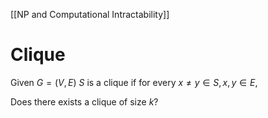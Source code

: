 
[[NP and Computational Intractability]]

# Clique
Given $G = (V, E)$ $S$ is a clique if for every $x \neq y \in S, x, y \in E$,

Does there exists a clique of size $k$?

